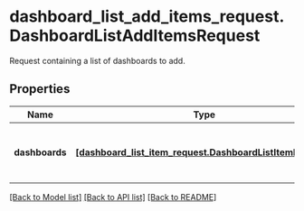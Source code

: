 # dashboard_list_add_items_request.DashboardListAddItemsRequest

Request containing a list of dashboards to add.
## Properties
Name | Type | Description | Notes
------------ | ------------- | ------------- | -------------
**dashboards** | [**[dashboard_list_item_request.DashboardListItemRequest]**](DashboardListItemRequest.md) | List of dashboards to add the dashboard list. | [optional] 

[[Back to Model list]](../README.md#documentation-for-models) [[Back to API list]](../README.md#documentation-for-api-endpoints) [[Back to README]](../README.md)


